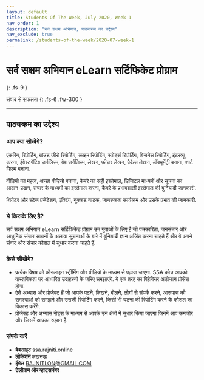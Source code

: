 ```yaml
---
layout: default
title: Students Of The Week, July 2020, Week 1
nav_order: 1
description: "सर्व सक्षम अभियान, पाठ्यक्रम का उद्देश्य"
nav_exclude: true
permalink: /students-of-the-week/2020-07-week-1
---
```


# सर्व सक्षम अभियान eLearn सर्टिफिकेट प्रोग्राम
{: .fs-9 }

संवाद से सफलता
{: .fs-6 .fw-300 }

---

## पाठ्यक्रम का उद्देश्य


### आप क्या सीखेंगे?


एंकरिंग, रिपोर्टिंग, ग्रांउड ज़ीरो रिपोर्टिंग, क्राइम रिपोर्टिंग, स्पोर्ट्स रिपोर्टिंग, बिजनेस रिपोर्टिंग, इंटरव्यू करना, इंवेस्टगेटिव जर्नलिज्म, वेब जर्नलिज्म, लेखन, फीचर लेखन, पैकेज लेखन, डॉक्यूमेंट्री बनाना, शार्ट फिल्म बनाना.


वीडियो का महत्व, अच्छा वीडियो बनाना,  कैमरे का सही इस्तेमाल, डिजिटल माध्यमों और सूचना का आदान-प्रदान, संचार के माध्यमों का इस्तेमाल करना, कैमरे के प्रभावशाली इस्तेमाल की बुनियादी जानकारी.


थियेटर और स्टेज प्रजेंटेशन, एक्टिंग, नुक्कड़ नाटक, जागरुकता कार्यक्रम और उसके प्रभाव की जानकारी. 



### ये किसके लिए है?


सर्व सक्षम अभियान eLearn सर्टिफिकेट प्रोग्राम उन युवाओं के लिए है जो पत्रकारिता, जनसंचार और आधुनिक संचार साधनों के अलावा सूचनाओं के बारे में बुनियादी ज्ञान अर्जित करना चाहते हैं और वे अपने संवाद और संचार कौशल में सुधार करना चाहते हैं.


### कैसे सीखेंगे?


- प्रत्येक विषय को ऑनलाइन स्ट्रीमिंग और वीडियो के माध्यम से पढ़ाया जाएगा. SSA कोच आपको वास्तविकता पर आधारित उदाहरणों के जरिए समझाएंगे. ये एक तरह का विहेवियर अडोप्शन प्रोसेस होगा. 
- ऐसे अभ्यास और प्रोजेक्ट हैं जो आपके पढ़ने, लिखने, बोलने, लोगों से संपर्क करने, आसपास की समस्याओं को समझने और उसकी रिपोर्टिंग करने, किसी भी घटना की रिपोर्टिंग करने के कौशल का विकास करेंगे.
- प्रोजेक्ट और अभ्यास सेट्स के माध्यम से आपके उन क्षेत्रों में सुधार किया जाएगा जिनमें आप कमजोर और जिसमें आपका रुझान है.



### संपर्क करें

- **वेबसाइट** ssa.rajniti.online
- **लोकेशन** लखनऊ
- **ईमेल** RAJNITI.ON@GMAIL.COM
- **टेलीग्राम और व्हाट्सनंबर**

